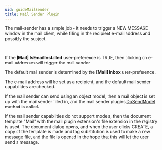 ```yaml
---
uid: guideMailSender
title: Mail Sender Plugin
---
```


The mail-sender has a simple job - it needs to trigger a NEW MESSAGE window in the mail client, while filling in the recipient e-mail address and possibly the subject.

 

If the **\[Mail\] IsEmailInstalled** user-preference is TRUE, then clicking on e-mail addresses will trigger the mail sender.

The default mail sender is determined by the **\[Mail\] Inbox** user-preference.

The e-mail address will be set as a recipient, and the default mail sender capabilities are checked.

If the mail sender can send using an object model, then a mail object is set up with the mail sender filled in, and the mail sender plugins [DoSendModel](SOMailSenderLib~IMailSender~DoSendModel.md) method is called.

If the mail sender capabilities do not support models, then the document template "Mail" with the mail plugin extension's file extension in the registry is used. The document dialog opens, and when the user clicks CREATE, a copy of the template is made and tag substitution is used to make a new message file, and the file is opened in the hope that this will let the user send a message.